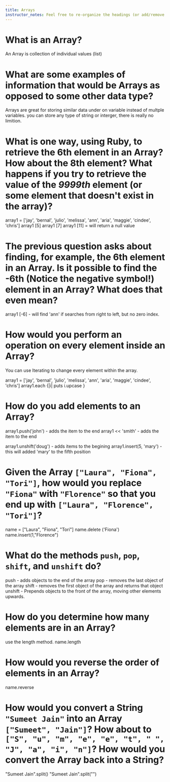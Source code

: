 ```yaml
---
title: Arrays
instructor_notes: Feel free to re-organize the headings (or add/remove headings) below. We included the headings for your benefit, but it's 100% fine if you want to write your responses in some different structure.
---
```


# What is an Array?

An Array is collection of individual values (list)

# What are some examples of information that would be Arrays as opposed to some other data type?

Arrays are great for storing similar data under on variable instead of multple variables. 
you can store any type of string or interger, there is really no limition. 

# What is one way, using Ruby, to retrieve the 6th element in an Array? How about the 8th element? What happens if you try to retrieve the value of the _9999th_ element (or some element that doesn't exist in the array)?

array1 = ['jay', 'bernal', 'julio', 'melissa', 'ann', 'aria', 'maggie', 'cindee', 'chris']
array1 [5]
array1 [7]
array1 [11] = will return a null value

# The previous question asks about finding, for example, the 6th element in an Array. Is it possible to find the **-6th** (Notice the negative symbol!) element in an Array? What does that even mean?

array1 [-6] - will find 'ann' if searches from right to left, but no zero index.

# How would you perform an operation on every element inside an Array?

You can use Iterating to change every element within the array.

array1 = ['jay', 'bernal', 'julio', 'melissa', 'ann', 'aria', 'maggie', 'cindee', 'chris']
array1.each {|i| puts i.upcase }

# How do you add elements to an Array?

array1.push('john') - adds the item to the end
array1 << 'smith' - adds the item to the end

array1.unshift('doug') - adds items to the begining
array1.insert(5, 'mary') - this will added 'mary' to the fifth position

# Given the Array `["Laura", "Fiona", "Tori"]`, how would you replace `"Fiona"` with `"Florence"` so that you end up with `["Laura", "Florence", "Tori"]`?

name = ["Laura", "Fiona", "Tori"]
name.delete ('Fiona')
name.insert(1,"Florence")

# What do the methods `push`, `pop`, `shift`, and `unshift` do?

push - adds objects to the end of the array
pop - removes the last object of the array
shift - removes the first object of the array and returns that object
unshift - Prepends objects to the front of the array, moving other elements upwards.

# How do you determine how many elements are in an Array?

use the length method. name.length

# How would you reverse the order of elements in an Array?

name.reverse

# How would you convert a String `"Sumeet Jain"` into an Array `["Sumeet", "Jain"]`? How about to `["S", "u", "m", "e", "e", "t", " ", "J", "a", "i", "n"]`? How would you convert the Array back into a String?

"Sumeet Jain".split()
"Sumeet Jain".split("")